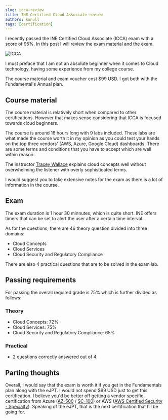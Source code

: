 ```yaml
---
slug: icca-review
title: INE Certified Cloud Associate review
authors: kunull
tags: [certification]
---
```


I recently passed the INE Certified Cloud Associate (ICCA) exam with a score of 95%. In this post I will review the exam material and the exam.

<!-- truncate -->

![ICCA](https://github.com/Kunull/Blog/assets/110326359/af260c98-bd72-4bd2-b9c6-542dcf2830c0)

I must preface that I am not an absolute beginner when it comes to Cloud technology, having some experience from my college course.

The course material and exam voucher cost $99 USD. I got both with the Fundamental's Annual plan.

## Course material

The course material is relatively short when compared to other certifications. However that makes sense considering that ICCA is focused towards cloud beginners.

The course is around 16 hours long with 9 labs included. These labs are what made the course worth it in my opinion as you could test your hands on the top three vendors' (AWS, Azure, Google Cloud) dashboards. There are some terms and conditions that you have to accept which are well within reason.

The instructor [Tracey Wallace](https://www.linkedin.com/in/tracy-wallace-tec) explains cloud concepts well without overwhelming the listener with overly sophisticated terms.

I would suggest you to take extensive notes for the exam as there is a lot of information in the course.

## Exam

The exam duration is 1 hour 30 minnutes, which is quite short. INE offers timers that can be set to alert the user after a certain time interval.

As for the questions, there are 46 theory question divided into three domains:
- Cloud Concepts
- Cloud Services
- Cloud Security and Regulatory Compliance

There are also 4 practical questions that are to be solved in the exam lab.

## Passing requirements

For passing the overall required grade is 75% which is further divided as follows:

### Theory

- Cloud Concepts: 72%
- Cloud Services: 75%
- Cloud Security and Regulatory Compliance: 65%

### Practical

- 2 questions correctly answered out of 4.


## Parting thoughts
Overall, I would say that the exam is worth it if you get in the Fundamentals plan along with the eJPT. 
I would not spend $99 USD just to get this certification. I believe you'd be better off getting a vendor specific certification from Azure ([AZ-500](https://learn.microsoft.com/en-us/credentials/certifications/azure-security-engineer/) / [SC-100](https://learn.microsoft.com/en-us/credentials/certifications/cybersecurity-architect-expert/)) or AWS ([AWS Certified Security - Specialty](https://aws.amazon.com/certification/certified-security-specialty/)).
Speaking of the eJPT, that is the next certification that I'll be going for. 
